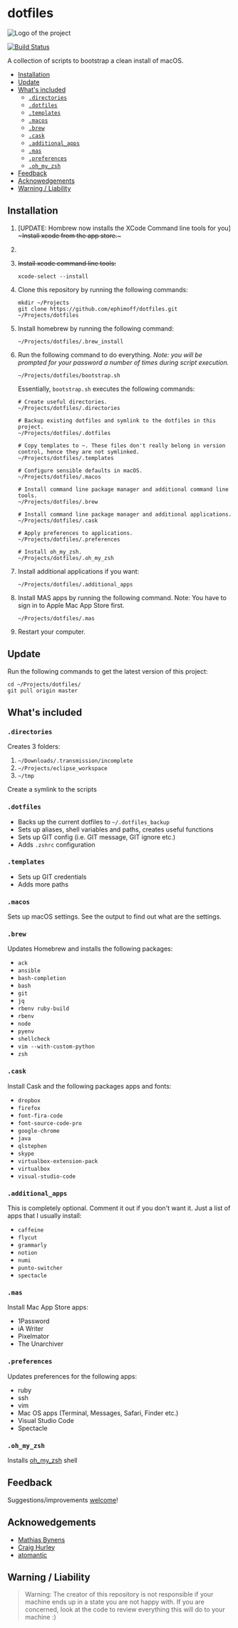 # dotfiles

![Logo of the project](./images/logo.png)

[![Build Status](https://travis-ci.org/ephimoff/dotfiles.svg?branch=master)](https://travis-ci.org/ephimoff/dotfiles)

A collection of scripts to bootstrap a clean install of macOS.

<!-- TOC -->

- [Installation](#installation)
- [Update](#update)
- [What's included](#whats-included)
    - [`.directories`](#directories)
    - [`.dotfiles`](#dotfiles)
    - [`.templates`](#templates)
    - [`.macos`](#macos)
    - [`.brew`](#brew)
    - [`.cask`](#cask)
    - [`.additional_apps`](#additional_apps)
    - [`.mas`](#mas)
    - [`.preferences`](#preferences)
    - [`.oh_my_zsh`](#oh_my_zsh)
- [Feedback](#feedback)
- [Acknowedgements](#acknowedgements)
- [Warning / Liability](#warning--liability)

<!-- /TOC -->

## Installation

1. [UPDATE: Hombrew now installs the XCode Command line tools for you] ~~~Install xcode from the app store.~~~
1. ~~~Open xcode and accept the license agreement.~~~
1.  ~~Install xcode command line tools:~~
    ```
    xcode-select --install
    ```
1. Clone this repository by running the following commands:
    ```
    mkdir ~/Projects
    git clone https://github.com/ephimoff/dotfiles.git ~/Projects/dotfiles
    ```
1. Install homebrew by running the following command:
    ```
    ~/Projects/dotfiles/.brew_install
    ```
1. Run the following command to do everything.  _Note: you will be prompted for your password a number of times during script execution._
    ```
    ~/Projects/dotfiles/bootstrap.sh
    ```
    Essentially, `bootstrap.sh` executes the following commands:
    ```
    # Create useful directories.
    ~/Projects/dotfiles/.directories

    # Backup existing dotfiles and symlink to the dotfiles in this project.
    ~/Projects/dotfiles/.dotfiles

    # Copy templates to ~. These files don't really belong in version control, hence they are not symlinked.
    ~/Projects/dotfiles/.templates

    # Configure sensible defaults in macOS.
    ~/Projects/dotfiles/.macos

    # Install command line package manager and additional command line tools.
    ~/Projects/dotfiles/.brew

    # Install command line package manager and additional applications.
    ~/Projects/dotfiles/.cask

    # Apply preferences to applications.
    ~/Projects/dotfiles/.preferences

    # Install oh_my_zsh.
    ~/Projects/dotfiles/.oh_my_zsh
    ```
1. Install additional applications if you want:
    ```
    ~/Projects/dotfiles/.additional_apps
    ```
1. Install MAS apps by running the following command. Note: You have to sign in to Apple Mac App Store first.
    ```
    ~/Projects/dotfiles/.mas
    ```
1. Restart your computer.

## Update

Run the following commands to get the latest version of this project:
```
cd ~/Projects/dotfiles/
git pull origin master
```

## What's included

### `.directories`

Creates 3 folders:

1. `~/Downloads/.transmission/incomplete`
1. `~/Projects/eclipse_workspace`
1. `~/tmp`

Create a symlink to the scripts

### `.dotfiles`

- Backs up the current dotfiles to `~/.dotfiles_backup`
- Sets up aliases, shell variables and paths, creates useful functions
- Sets up GIT config (i.e. GIT message, GIT ignore etc.)
- Adds `.zshrc` configuration

### `.templates`

- Sets up GIT credentials
- Adds more paths

### `.macos`

Sets up macOS settings. See the output to find out what are the settings.

### `.brew`

Updates Homebrew and installs the following packages:

- `ack`
- `ansible`
- `bash-completion`
- `bash`
- `git`
- `jq`
- `rbenv ruby-build`
- `rbenv`
- `node`
- `pyenv`
- `shellcheck`
- `vim --with-custom-python`
- `zsh`

### `.cask`

Install Cask and the following packages apps and fonts:

- `dropbox`
- `firefox`
- `font-fira-code`
- `font-source-code-pro`
- `google-chrome`
- `java`
- `qlstephen`
- `skype`
- `virtualbox-extension-pack`
- `virtualbox`
- `visual-studio-code`

### `.additional_apps`

This is completely optional. Comment it out if you don't want it. Just a list of apps that I usually install:

- `caffeine`
- `flycut`
- `grammarly`
- `notion`
- `numi`
- `punto-switcher`
- `spectacle`

### `.mas`

Install Mac App Store apps:

- 1Password
- iA Writer
- Pixelmator
- The Unarchiver

### `.preferences`

Updates preferences for the following apps:

- ruby
- ssh
- vim
- Mac OS apps (Terminal, Messages, Safari, Finder etc.)
- Visual Studio Code
- Spectacle

### `.oh_my_zsh`

Installs [oh_my_zsh](http://ohmyz.sh) shell

## Feedback

Suggestions/improvements [welcome](https://github.com/ephimoff/dotfiles/issues)!

## Acknowedgements

- [Mathias Bynens](https://github.com/mathiasbynens)
- [Craig Hurley](https://github.com/craighurley/dotfiles)
- [atomantic](https://github.com/atomantic/dotfiles)

## Warning / Liability

> Warning: The creator of this repository is not responsible if your machine ends up in a state you are not happy with. If you are concerned, look at the code to review everything this will do to your machine :)
